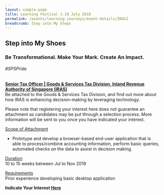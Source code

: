 ```yaml
---
layout: simple-page
title: Learning Festival 1-19 July 2019
permalink: /events/learning-journeys/event-details/IRAS2
breadcrumb: Step into My Steps
---
```


## Step into My Shoes 
### Be Transformational. Make Your Mark. Create An Impact. 

###### _#SPSPride_

<u><b>Senior Tax Officer | Goods & Services Tax Division, Inland Revenue Authority of Singapore (IRAS)</b></u><br>
Be attached to the Goods & Services Tax Division, and find out more about how IRAS is enhancing decision-making by leveraging technology.

Please note that registering your interest here does not guarantee an attachment as candidates may be put through a selection process. More information will be sent to you once you have indicated your interest. 

<u>Scope of Attachment</u><br>
 * Prototype and develop a browser-based end-user application that is able to process/combine accounting information, perform basic queries, automated checks on the data to assist in decision making.

<u>Duration</u><br>
10 to 15 weeks between Jul to Nov 2019

<u>Requirements</u><br>
Prior experience developing basic desktop application

**Indicate Your Interest [Here](https://www.eventbrite.sg/e/step-into-my-shoes-iras-short-term-attachment-opportunity-with-the-goods-services-tax-division-gstd-registration-62030995377)**
